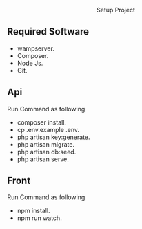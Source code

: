 <p align="center">Setup Project</p>

## Required Software

- wampserver.
- Composer.
- Node Js.
- Git.
## Api

Run Command as following

- composer install.
- cp .env.example .env.
- php artisan key:generate.
- php artisan migrate.
- php artisan db:seed.
- php artisan serve.

## Front

Run Command as following

- npm install.
- npm run watch.
